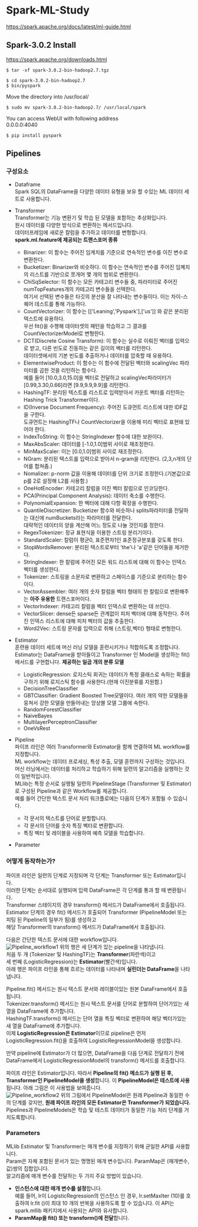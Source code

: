 # Spark-ML-Study
https://spark.apache.org/docs/latest/ml-guide.html

## Spark-3.0.2 Install
https://spark.apache.org/downloads.html

~~~
$ tar -xf spark-3.0.2-bin-hadoop2.7.tgz
~~~
~~~
$ cd spark-3.0.2-bin-hadoop2.7
$ bin/pyspark
~~~
Move the directory into /usr/local/
~~~
$ sudo mv spark-3.0.2-bin-hadoop2.7/ /usr/local/spark
~~~
You can access WebUI with following address   
0.0.0.0:4040

~~~
$ pip install pyspark
~~~

## Pipelines

### 구성요소
- Dataframe   
Spark SQL의 DataFrame을 다양한 데이터 유형을 보유 할 수있는 ML 데이터 세트로 사용합니다.   
- Transformer   
Transformer는 기능 변환기 및 학습 된 모델을 포함하는 추상화입니다.   
원시 데이터를 다양한 방식으로 변환하는 메서드입니다.   
데이터프레임에 새로운 칼럼을 추가하고 데이터를 변형합니다.   
**spark.ml.feature에 제공되는 트랜스포머 종류**   
  - Binarizer: 이 함수는 주어진 임계치를 기준으로 연속적인 변수를 이진 변수로 변환한다.   
  - Bucketizer: Binarizer와 비슷하다. 이 함수는 연속적인 변수를 주어진 임꼐치의 리스트를 기반으로 쪼개어 몇 개의 범위로 변환한다.   
  - ChiSqSelector: 이 함수는 모든 카테고리 변수들 중, 파라미터로 주어진 numTopFeatures개의 카테고리 변수들을 선택한다.   
     여기서 선택된 변수들은 타깃의 분산을 잘 나타내는 변수들이다. 이는 차이-스퀘어 데스트를 통해 가능하다.   
  - CountVectorizer: 이 함수는 [['Leaning','Pyspark'],['us']] 와 같은 분리된 텍스트에 유용하다.   
    우선 fit()을 수행해 데이터셋의 패턴을 학습하고 그 결과를 CountVectorizerModel로 변형한다.
  - DCT(Discrete Cosine Transform): 이 함수는 실수로 이뤄진 벡터를 입력으로 받고, 다른 빈도로 진동하는 같은 길이의 벡터를 리턴한다.   
    데이터셋에서의 기본 빈도를 추출하거나 데이터를 압축할 때 유용하다.   
  - ElementwiseProduct: 이 함수는 이 함수에 전달된 벡터와 scalingVec 파라미터를 곱한 것을 리턴하는 함수다.   
    예를 들어 [10.0,3.0,15.0]을 벡터로 전달하고 scalingVec파라미터가 [0.99,3.30,0.66]라면 [9.9,9.9,9.9]를 리턴한다.
  - HashingTF: 분리된 텍스트를 리스트로 입력받아서 카운트 벡터를 리턴하는 Hashing Trick Transformer이다.   
  - ID(Inverse Document Frequency): 주어진 도큐먼트 리스트에 대한 IDF값을 구한다.   
    도큐먼트는 HashingTF나 CountVectorizer을 이용해 미리 벡터로 표현돼 있어야 한다.   
  - IndexToString: 이 함수는 StringIndexer 함수에 대한 보완이다.   
  - MaxAbsScaler: 데이터를 [-1.0,1.0]범위 사이로 재조정한다.
  - MinMaxScaler: 이는 [0.0,1.0]범위 사이로 재조정한다.
  - NGram: 분리된 텍스트를 입력으로 받아서 n-gram을 리턴한다. (2,3,n개의 단어를 합쳐줌.)   
  - Nomalizer: p-norm 값을 이용해 데이터를 단위 크기로 조정한다.(기본값으로 p를 2로 설정해 L2를 사용함.)   
  - OneHotEncoder: 카테고리 칼럼을 이진 벡터 칼럼으로 인코딩한다.   
  - PCA(Principal Component Analysis): 데이터 축소를 수행한다.   
  - PolynomialExpansion: 한 벡터에 대해 다항 확장을 수행한다.   
  - QuantileDiscretizer: Bucketizer 함수와 비슷하나 splits파라미터를 전달하는 대신에 numBuckets라는 파라미터를 전달한다.   
    대략적인 데이터의 양을 계산해 어느 정도로 나눌 것인지를 정한다.   
  - RegexTokenizer: 정규 표현식을 이용한 스트링 분리기이다.
  - StandardScaler: 칼럼이 평균0, 표준편차1인 표준정규분포를 갖도록 한다.   
  - StopWordsRemover: 분리된 텍스트로부터 'the'나 'a'같은 단어들을 제거한다.   
  - StringIndexer: 한 칼럼에 주어진 모든 워드 리스트에 대해 이 함수는 인덱스 벡터를 생성한다.   
  - Tokenizer: 스트링을 소문자로 변환하고 스페이스를 기준으로 분리하는 함수이다.   
  - VectorAssembler: 여러 개의 숫자 칼럼을 벡터 형태의 한 칼럼으로 변환해주는 **아주 유용한** 트랜스포머이다.   
  - VectorIndexer: 카테고리 칼럼을 벡터 인덱스로 변환하는 데 쓰인다.   
  - VectorSlicer: dense든 sparse든 관계없이 피처 벡터에 대해 동작한다. 주어진 인덱스 리스트에 대해 피처 벡터의 값을 추출한다.   
  - Word2Vec: 스트링 문자를 입력으로 취해 {스트링,벡터} 형태로 변형한다.   
   
- Estimator   
훈련용 데이터 세트에 머신 러닝 모델을 훈련시키거나 적합하도록 조정합니다.   
Estimator는 DataFrame을 받아들이고 Transformer 인 Model을 생성하는 fit() 메서드를 구현합니다.
**제공하는 일곱 개의 분류 모델**   
  - LogisticRegression: 로지스틱 회귀는 데이터가 특정 클래스로 속하는 확률을 구하기 위해 로지스틱 함수를 사용한다.(현재 이진분류를 지원함.)   
  - DecisionTreeClassifier   
  - GBTClassifier: Gradient Boosted Tree모델이다. 여러 개의 약한 모델들을 뭉쳐서 강한 모델을 만들어내는 앙상블 모델 그룹에 속한다.   
  - RandomForestClassifier   
  - NaiveBayes   
  - MultilayerPerceptronClassifier   
  - OneVsRest   
- Pipeline   
파이프 라인은 여러 Transformer와 Estimator을 함께 연결하여 ML workflow를 지정합니다.   
ML workflow는 데이터 프로세싱, 특성 추출, 모델 훈련까지 구성하는 것입니다.   
머신 러닝에서는 데이터를 처리하고 학습하기 위해 일련의 알고리즘을 실행하는 것이 일반적입니다.   
MLlib는 특정 순서로 실행될 일련의 PipelineStage (Transformer 및 Estimator)로 구성된 Pipeline과 같은 Workflow를 제공합니다.   
예를 들어 간단한 텍스트 문서 처리 워크플로에는 다음의 단계가 포함될 수 있습니다.   
  - 각 문서의 텍스트를 단어로 분할합니다.   
  - 각 문서의 단어를 숫자 특징 벡터로 변환합니다.   
  - 특징 벡터 및 레이블을 사용하여 예측 모델을 학습합니다.   
- Parameter
  
### 어떻게 동작하는가?
파이프 라인은 일련의 단계로 지정되며 각 단계는 Transformer 또는 Estimator입니다.   
이러한 단계는 순서대로 실행되며 입력 DataFrame은 각 단계를 통과 할 때 변환됩니다.   
Transformer 스테이지의 경우 transform() 메서드가 DataFrame에서 호출됩니다.   
Estimator 단계의 경우 fit() 메서드가 호출되어 Transformer (PipelineModel 또는 피팅 된 Pipeline의 일부가 됨)를 생성하고   
해당 Transformer의 transform() 메서드가 DataFrame에서 호출됩니다.   

다음은 간단한 텍스트 문서에 대한 workflow입니다.   
![Pipeline_workflow1](https://spark.apache.org/docs/latest/img/ml-Pipeline.png)
위의 행은 세 단계가 있는 pipeline을 나타냅니다.   
처음 두 개 (Tokenizer 및 HashingTF)는 **Transformer**(파란색)이고    
세 번째 (LogisticRegression)는 **Estimator**(빨간색)입니다.   
아래 행은 파이프 라인을 통해 흐르는 데이터를 나타내며 **실린더는 DataFrame**을 나타냅니다.   
   
Pipeline.fit() 메서드는 원시 텍스트 문서와 레이블이있는 원본 DataFrame에서 호출됩니다.   
Tokenizer.transform() 메서드는 원시 텍스트 문서를 단어로 분할하여 단어가있는 새 열을 DataFrame에 추가합니다.     
HashingTF.transform() 메서드는 단어 열을 특징 벡터로 변환하여 해당 벡터가있는 새 열을 DataFrame에 추가합니다.   
이제 **LogisticRegression은 Estimator**이므로 pipeline은 먼저 LogisticRegression.fit()을 호출하여 LogisticRegressionModel을 생성합니다.   
    
만약 pipeline에 Estimator가 더 많으면,
DataFrame을 다음 단계로 전달하기 전에 DataFrame에서 LogisticRegressionModel의 transform() 메서드를 호출합니다.   
   
파이프 라인은 Estimator입니다. 따라서 **Pipeline의 fit() 메소드가 실행 된 후, Transformer인 PipelineModel을 생성**합니다. 이 **PipelineModel은 테스트에 사용**됩니다. 아래 그림은 이 사용법을 보여줍니다.   
![Pipeline_workflow2](https://spark.apache.org/docs/latest/img/ml-PipelineModel.png)
위의 그림에서 PipelineModel은 원래 Pipeline과 동일한 수의 단계를 갖지만, **원래 파이프 라인의 모든 Estimator은 Transformer가 되었습니다.**   
Pipelines과 PipelineModels은 학습 및 테스트 데이터가 동일한 기능 처리 단계를 거치도록합니다.   

### Parameters   
MLlib Estimator 및 Transformer는 매개 변수를 지정하기 위해 균일한 API를 사용합니다.   
Param은 자체 포함된 문서가 있는 명명된 매개 변수입니다. ParamMap은 (매개변수, 값)쌍의 집합입니다.   
알고리즘에 매개 변수를 전달하는 두 가지 주요 방법이 있습니다.   
- **인스턴스에 대한 매개 변수를 설정**합니다.   
  예를 들어, lr이 LogisticRegression의 인스턴스 인 경우,
  lr.setMaxIter (10)를 호출하여 lr.fit ()이 최대 10 개의 반복을 사용하도록 할 수 있습니다. 
  이 API는 spark.mllib 패키지에서 사용되는 API와 유사합니다.
- **ParamMap을 fit() 또는 transform()에 전달**합니다.   

